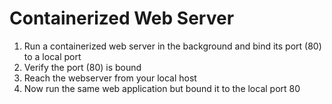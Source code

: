 # Containerized Web Server

1. Run a containerized web server in the background and bind its port (80) to a local port
2. Verify the port (80) is bound
3. Reach the webserver from your local host
4. Now run the same web application but bound it to the local port 80
